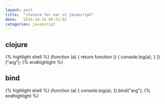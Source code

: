 ```yaml
---
layout: post
title:  "closure for var in javascript"
date:   2016-10-24 09:51:02
categories: javascript
---
```


## clojure
{% highlight shell %}
(function (a) {
  return function () {
    console.log(a);
  }
})("arg");
{% endhighlight %}

## bind
{% highlight shell %}
(function (a) { console.log(a); }).bind("arg");
{% endhighlight %}
